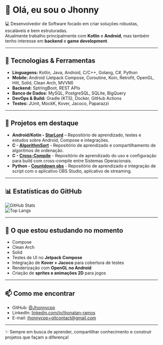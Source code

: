 <!--
**Jhonnycpp/Jhonnycpp** is a ✨ _special_ ✨ repository because its `README.md` (this file) appears on your GitHub profile.

Here are some ideas to get you started:

- 🔭 I’m currently working on ...
- 🌱 I’m currently learning ...
- 👯 I’m looking to collaborate on ...
- 🤔 I’m looking for help with ...
- 💬 Ask me about ...
- 📫 How to reach me: ...
- 😄 Pronouns: ...
- ⚡ Fun fact: ...
-->

# 👋 Olá, eu sou o Jhonny

💻 Desenvolvedor de Software focado em criar soluções robustas, escaláveis e bem estruturadas.  
Atualmente trabalho principalmente com **Kotlin** e **Android**, mas também tenho interesse em **backend** e **game development**.  

---

## 🚀 Tecnologias & Ferramentas  
- **Linguagens:** Kotlin, Java, Android, C/C++, Golang, C#, Python
- **Mobile:** Android (Jetpack Compose, Coroutine, Koin, Retrofit, OpenGL, Hilt, Solid, Clean Arch, MVVM)  
- **Backend:** SptringBoot, REST APIs
- **Banco de Dados:** MySQL, PostgreSQL, SQLite, BigQuery
- **DevOps & Build:** Gradle (KTS), Docker, GitHub Actions  
- **Testes:** JUnit, MockK, Kover, Jacoco, Paparazzi  

---

## 📌 Projetos em destaque  
- **Android/Kotin - [StarLord](https://github.com/Jhonnycpp/StarLord)** – Repositório de aprendizado, testes e estudos sobre Android, Compose e integrações.
- **C - [AlgorithmSort](https://github.com/Jhonnycpp/AlgorithmSort)** - Repositório de aprendizado e compartilhamento de algoritmos de ordenação.
- **C - [Cross-Compile](https://github.com/Jhonnycpp/Jia)** - Repositório de aprendizado do uso e configuração para build com cross-compile entre Sistemas Operacionais.
- **Python - [Countdown obs](https://github.com/Jhonnycpp/countdown-obs)** - Repositório de aprendizado e integração de script com o aplicativo OBS Studio, aplicativo de streaming.
---

## 📊 Estatísticas do GitHub  
![GitHub Stats](https://github-readme-stats.vercel.app/api?username=Jhonnycpp&show_icons=true&theme=tokyonight)  
![Top Langs](https://github-readme-stats.vercel.app/api/top-langs/?username=Jhonnycpp&layout=compact&theme=tokyonight)  

---

## 🎯 O que estou estudando no momento  
- Compose
- Clean Arch
- Solid
- Testes de UI no **Jetpack Compose**  
- Integração de **Kover + Jacoco** para cobertura de testes  
- Renderização com **OpenGL no Android**  
- Criação de **sprites e animações 2D** para jogos  

---

## 📫 Como me encontrar  
- GitHub: [@Jhonnycpp](https://github.com/Jhonnycpp)  
- LinkedIn: [linkedin.com/in/jhonatan-ramos](https://www.linkedin.com/in/jhonatan-ramos-3a827a95/)
- E-mail: jhonnycpp+gitcontact@gmail.com  

---
✨ Sempre em busca de aprender, compartilhar conhecimento e construir projetos que façam a diferença!
